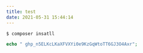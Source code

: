 ```yaml
---
title: test
date: 2021-05-31 15:44:14
---
```



``` bash
$ composer insatll
```


``` php
echo " 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";
```